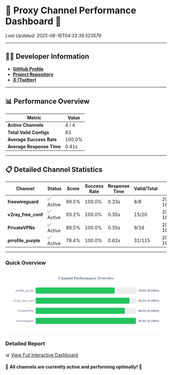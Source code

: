 # 🌟 Proxy Channel Performance Dashboard 🌟

_Last Updated: 2025-06-16T04:33:39.523579_

---

## 👩‍💻 Developer Information

- **[GitHub Profile](https://github.com/4n0nymou3)**  
- **[Project Repository](https://github.com/4n0nymou3/multi-proxy-config-fetcher)**  
- **[X (Twitter)](https://x.com/4n0nymou3)**  

---

## 📊 Performance Overview

| Metric                | Value       |
|-----------------------|-------------|
| **Active Channels**   | 4 / 4       |
| **Total Valid Configs** | 63          |
| **Average Success Rate** | 100.0%      |
| **Average Response Time** | 0.41s       |

---

## 📋 Detailed Channel Statistics

| Channel          | Status     | Score  | Success Rate | Response Time | Valid/Total | Last Success               |
|------------------|------------|--------|--------------|---------------|-------------|----------------------------|
| **freewireguard**  | ✅ Active  | 99.5%  | 100.0% | 0.33s         | 8/8       | 2025-06-16T04:33:39.521804 |
| **v2ray_free_conf**  | ✅ Active  | 93.2%  | 100.0% | 0.35s         | 15/20       | 2025-06-16T04:33:38.773493 |
| **PrivateVPNs**  | ✅ Active  | 88.5%  | 100.0% | 0.35s         | 9/16       | 2025-06-16T04:33:39.158971 |
| **prrofile_purple**  | ✅ Active  | 78.4%  | 100.0% | 0.62s         | 31/115       | 2025-06-16T04:33:38.369178 |

---

### Quick Overview
<div align="center">
  <a href="https://raw.githubusercontent.com/nullluser/NullRepo/refs/heads/main/assets/channel_stats_chart.svg">
    <img src="https://raw.githubusercontent.com/nullluser/NullRepo/refs/heads/main/assets/channel_stats_chart.svg" alt="Source Performance Statistics" width="800">
  </a>
</div>

### Detailed Report
📊 [View Full Interactive Dashboard](https://htmlpreview.github.io/?https://github.com/nullluser/NullRepo/blob/main/assets/performance_report.html)

🎉 **All channels are currently active and performing optimally!** 🎉
